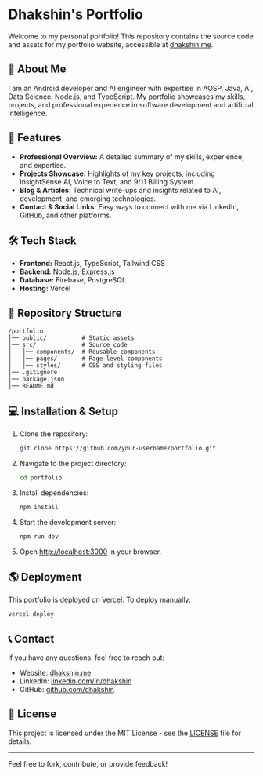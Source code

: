 # Dhakshin's Portfolio

Welcome to my personal portfolio! This repository contains the source code and assets for my portfolio website, accessible at [dhakshin.me](https://dhakshin.me).

## 🚀 About Me
I am an Android developer and AI engineer with expertise in AOSP, Java, AI, Data Science, Node.js, and TypeScript. My portfolio showcases my skills, projects, and professional experience in software development and artificial intelligence.

## 📌 Features
- **Professional Overview:** A detailed summary of my skills, experience, and expertise.
- **Projects Showcase:** Highlights of my key projects, including InsightSense AI, Voice to Text, and 9/11 Billing System.
- **Blog & Articles:** Technical write-ups and insights related to AI, development, and emerging technologies.
- **Contact & Social Links:** Easy ways to connect with me via LinkedIn, GitHub, and other platforms.

## 🛠️ Tech Stack
- **Frontend:** React.js, TypeScript, Tailwind CSS
- **Backend:** Node.js, Express.js
- **Database:** Firebase, PostgreSQL
- **Hosting:** Vercel

## 📂 Repository Structure
```
/portfolio
│── public/          # Static assets
│── src/             # Source code
│   │── components/  # Reusable components
│   │── pages/       # Page-level components
│   │── styles/      # CSS and styling files
│── .gitignore
│── package.json
│── README.md
```

## 💻 Installation & Setup
1. Clone the repository:
   ```sh
   git clone https://github.com/your-username/portfolio.git
   ```
2. Navigate to the project directory:
   ```sh
   cd portfolio
   ```
3. Install dependencies:
   ```sh
   npm install
   ```
4. Start the development server:
   ```sh
   npm run dev
   ```
5. Open [http://localhost:3000](http://localhost:3000) in your browser.

## 🌎 Deployment
This portfolio is deployed on [Vercel](https://vercel.com/). To deploy manually:
```sh
vercel deploy
```

## 📞 Contact
If you have any questions, feel free to reach out:
- Website: [dhakshin.me](https://dhakshin.me)
- LinkedIn: [linkedin.com/in/dhakshin](https://www.linkedin.com/in/dhakshin)
- GitHub: [github.com/dhakshin](https://github.com/dhakshin)

## 📜 License
This project is licensed under the MIT License - see the [LICENSE](LICENSE) file for details.

---

Feel free to fork, contribute, or provide feedback!


